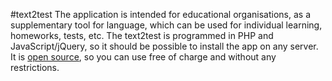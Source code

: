 #text2test
The application is intended for educational organisations, as a supplementary tool for language, which can be used for individual learning, homeworks, tests, etc. The text2test is programmed in PHP and JavaScript/jQuery, so it should be possible to install the app on any server. It is [open source](https://github.com/AntoninSlejska/text2test/blob/master/LICENCE), so you can use free of charge and without any restrictions.
